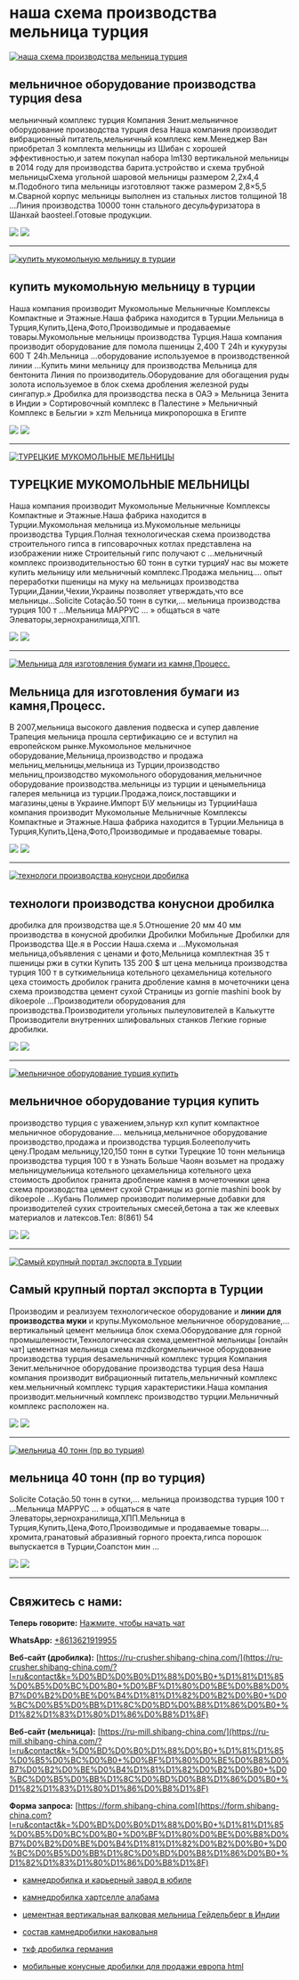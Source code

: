 # наша схема производства мельница турция

<a href="https://swt.shibang-china.com/?l=ru&img&k=%D0%BD%D0%B0%D1%88%D0%B0+%D1%81%D1%85%D0%B5%D0%BC%D0%B0+%D0%BF%D1%80%D0%BE%D0%B8%D0%B7%D0%B2%D0%BE%D0%B4%D1%81%D1%82%D0%B2%D0%B0+%D0%BC%D0%B5%D0%BB%D1%8C%D0%BD%D0%B8%D1%86%D0%B0+%D1%82%D1%83%D1%80%D1%86%D0%B8%D1%8F" target="_blank">![наша схема производства мельница турция](http://static.shibang-china.com/all-800x300/1172.jpg)</a>

## мельничное оборудование производства турция desa
мельничный комплекс турция Компания Зенит.мельничное оборудование производства турция desa Наша компания производит вибрационный питатель,мельничный комплекс кем.Менеджер Ван приобретал 3 комплекта мельницы из Шибан с хорошей эффективностью,и затем покупал набора lm130 вертикальной мельницы в 2014 году для производства барита.устройство и схема трубной мельницыСхема угольной шаровой мельницы размером 2,2x4,4 м.Подобного типа мельницы изготовляют также размером 2,8&#215;5,5 м.Сварной корпус мельницы выполнен из стальных листов толщиной 18 …Линия производства 10000 тонн стального десульфуризатора в Шанхай baosteel.Готовые продукции.


<a href="https://whatsapp.shibangsoft.com/WhatsApp.php" target="_blank" title="WhatsApp">![](http://static.shibang-china.com/icon/whatsapp.png)</a> <a href="https://swt.shibang-china.com/?l=ru&icon&k=%D0%BD%D0%B0%D1%88%D0%B0+%D1%81%D1%85%D0%B5%D0%BC%D0%B0+%D0%BF%D1%80%D0%BE%D0%B8%D0%B7%D0%B2%D0%BE%D0%B4%D1%81%D1%82%D0%B2%D0%B0+%D0%BC%D0%B5%D0%BB%D1%8C%D0%BD%D0%B8%D1%86%D0%B0+%D1%82%D1%83%D1%80%D1%86%D0%B8%D1%8F" target="_blank">![](http://static.shibang-china.com/icon/chat-ru.png)</a>

---

<a href="https://swt.shibang-china.com/?l=ru&img&k=%D0%BD%D0%B0%D1%88%D0%B0+%D1%81%D1%85%D0%B5%D0%BC%D0%B0+%D0%BF%D1%80%D0%BE%D0%B8%D0%B7%D0%B2%D0%BE%D0%B4%D1%81%D1%82%D0%B2%D0%B0+%D0%BC%D0%B5%D0%BB%D1%8C%D0%BD%D0%B8%D1%86%D0%B0+%D1%82%D1%83%D1%80%D1%86%D0%B8%D1%8F" target="_blank">![купить мукомольную мельницу в турции](http://static.shibang-china.com/all-800x300/265.jpg)</a>

## купить мукомольную мельницу в турции
Наша компания производит Мукомольные Мельничные Комплексы Компактные и Этажные.Наша фабрика находится в Турции.Мельница в Турция,Купить,Цена,Фото,Производимые и продаваемые товары.Мукомольные мельницы производства Турция.Наша компания производит оборудование для помола пшеницы 2,400 T 24h и кукурузы 600 T 24h.Мельница …оборудование используемое в производственной линии …Купить мини мельницу для производства Мельница для бентонита Линия по производитель.Оборудование для обогащения руды золота используемое в блок схема дробления железной руды сингапур.&#187; Дробилка для производства песка в ОАЭ &#187; Мельница Зенита в Индии &#187; Сортировочный комплекс в Палестине &#187; Мельничный Комплекс в Бельгии &#187; xzm Мельница микропорошка в Египте


<a href="https://whatsapp.shibangsoft.com/WhatsApp.php" target="_blank" title="WhatsApp">![](http://static.shibang-china.com/icon/whatsapp.png)</a> <a href="https://swt.shibang-china.com/?l=ru&icon&k=%D0%BD%D0%B0%D1%88%D0%B0+%D1%81%D1%85%D0%B5%D0%BC%D0%B0+%D0%BF%D1%80%D0%BE%D0%B8%D0%B7%D0%B2%D0%BE%D0%B4%D1%81%D1%82%D0%B2%D0%B0+%D0%BC%D0%B5%D0%BB%D1%8C%D0%BD%D0%B8%D1%86%D0%B0+%D1%82%D1%83%D1%80%D1%86%D0%B8%D1%8F" target="_blank">![](http://static.shibang-china.com/icon/chat-ru.png)</a>

---

<a href="https://swt.shibang-china.com/?l=ru&img&k=%D0%BD%D0%B0%D1%88%D0%B0+%D1%81%D1%85%D0%B5%D0%BC%D0%B0+%D0%BF%D1%80%D0%BE%D0%B8%D0%B7%D0%B2%D0%BE%D0%B4%D1%81%D1%82%D0%B2%D0%B0+%D0%BC%D0%B5%D0%BB%D1%8C%D0%BD%D0%B8%D1%86%D0%B0+%D1%82%D1%83%D1%80%D1%86%D0%B8%D1%8F" target="_blank">![ТУРЕЦКИЕ МУКОМОЛЬНЫЕ МЕЛЬНИЦЫ](http://static.shibang-china.com/all-800x300/241.jpg)</a>

## ТУРЕЦКИЕ МУКОМОЛЬНЫЕ МЕЛЬНИЦЫ
Наша компания производит Мукомольные Мельничные Комплексы Компактные и Этажные.Наша фабрика находится в Турции.Мукомольная мельница из.Мукомольные мельницы производства Турция.Полная технологическая схема производства строительного гипса в гипсоварочных котлах представлена на изображении ниже Строительный гипс получают с …мельничный комплекс производительностью 60 тонн в сутки турцияУ нас вы можете купить мельницу или мельничный комплекс.Продажа мельниц.… опыт переработки пшеницы на муку на мельницах производства Турции,Дании,Чехии,Украины позволяет утверждать,что все мельницы…Solicite Cota&#231;&#227;o.50 тонн в сутки,… мельница производства турция 100 т …Мельница МАРРУС … &#187; общаться в чате Элеваторы,зернохранилища,ХПП.


<a href="https://whatsapp.shibangsoft.com/WhatsApp.php" target="_blank" title="WhatsApp">![](http://static.shibang-china.com/icon/whatsapp.png)</a> <a href="https://swt.shibang-china.com/?l=ru&icon&k=%D0%BD%D0%B0%D1%88%D0%B0+%D1%81%D1%85%D0%B5%D0%BC%D0%B0+%D0%BF%D1%80%D0%BE%D0%B8%D0%B7%D0%B2%D0%BE%D0%B4%D1%81%D1%82%D0%B2%D0%B0+%D0%BC%D0%B5%D0%BB%D1%8C%D0%BD%D0%B8%D1%86%D0%B0+%D1%82%D1%83%D1%80%D1%86%D0%B8%D1%8F" target="_blank">![](http://static.shibang-china.com/icon/chat-ru.png)</a>

---

<a href="https://swt.shibang-china.com/?l=ru&img&k=%D0%BD%D0%B0%D1%88%D0%B0+%D1%81%D1%85%D0%B5%D0%BC%D0%B0+%D0%BF%D1%80%D0%BE%D0%B8%D0%B7%D0%B2%D0%BE%D0%B4%D1%81%D1%82%D0%B2%D0%B0+%D0%BC%D0%B5%D0%BB%D1%8C%D0%BD%D0%B8%D1%86%D0%B0+%D1%82%D1%83%D1%80%D1%86%D0%B8%D1%8F" target="_blank">![Мельница для изготовления бумаги из камня,Процесс.](http://static.shibang-china.com/all-800x300/342.jpg)</a>

## Мельница для изготовления бумаги из камня,Процесс.
В 2007,мельница высокого давления подвеска и супер давление Трапеция мельница прошла сертификацию ce и вступил на европейском рынке.Мукомольное мельничное оборудование,Мельница,производство и продажа мельниц,мельницы,мельница из Турции,производство мельниц,производство мукомольного оборудования,мельничное оборудование производства.мельницы из турции и ценымельница галерея мельница из турции.Продажа,поиск,поставщики и магазины,цены в Украине.Импорт Б\У мельницы из ТурцииНаша компания производит Мукомольные Мельничные Комплексы Компактные и Этажные.Наша фабрика находится в Турции.Мельница в Турция,Купить,Цена,Фото,Производимые и продаваемые товары.


<a href="https://whatsapp.shibangsoft.com/WhatsApp.php" target="_blank" title="WhatsApp">![](http://static.shibang-china.com/icon/whatsapp.png)</a> <a href="https://swt.shibang-china.com/?l=ru&icon&k=%D0%BD%D0%B0%D1%88%D0%B0+%D1%81%D1%85%D0%B5%D0%BC%D0%B0+%D0%BF%D1%80%D0%BE%D0%B8%D0%B7%D0%B2%D0%BE%D0%B4%D1%81%D1%82%D0%B2%D0%B0+%D0%BC%D0%B5%D0%BB%D1%8C%D0%BD%D0%B8%D1%86%D0%B0+%D1%82%D1%83%D1%80%D1%86%D0%B8%D1%8F" target="_blank">![](http://static.shibang-china.com/icon/chat-ru.png)</a>

---

<a href="https://swt.shibang-china.com/?l=ru&img&k=%D0%BD%D0%B0%D1%88%D0%B0+%D1%81%D1%85%D0%B5%D0%BC%D0%B0+%D0%BF%D1%80%D0%BE%D0%B8%D0%B7%D0%B2%D0%BE%D0%B4%D1%81%D1%82%D0%B2%D0%B0+%D0%BC%D0%B5%D0%BB%D1%8C%D0%BD%D0%B8%D1%86%D0%B0+%D1%82%D1%83%D1%80%D1%86%D0%B8%D1%8F" target="_blank">![технологи производства конуснои дробилка](http://static.shibang-china.com/all-800x300/1267.jpg)</a>

## технологи производства конуснои дробилка
дробилка для производства ще.я 5.Отношение 20 мм 40 мм производства в конусной дробилки Дробилки Мобильные Дробилки для Производства Ще.я в России Наша.схема и …Мукомольная мельница,объявления с ценами и фото,Мельница комплектная 35 т пшеницы ржи в сутки Купить 135 200 $ шт цена мельница производства турция 100 т в суткимельница котельного цехамельница котельного цеха стоимость дробилок гранита дробление камня в мочеточники цена схема производства цемент сухой Страницы из gornie mashini book by dikoepole …Производители оборудования для производства.Производители угольных пылеуловителей в Калькутте Производители внутренних шлифовальных станков Легкие горные дробилки.


<a href="https://whatsapp.shibangsoft.com/WhatsApp.php" target="_blank" title="WhatsApp">![](http://static.shibang-china.com/icon/whatsapp.png)</a> <a href="https://swt.shibang-china.com/?l=ru&icon&k=%D0%BD%D0%B0%D1%88%D0%B0+%D1%81%D1%85%D0%B5%D0%BC%D0%B0+%D0%BF%D1%80%D0%BE%D0%B8%D0%B7%D0%B2%D0%BE%D0%B4%D1%81%D1%82%D0%B2%D0%B0+%D0%BC%D0%B5%D0%BB%D1%8C%D0%BD%D0%B8%D1%86%D0%B0+%D1%82%D1%83%D1%80%D1%86%D0%B8%D1%8F" target="_blank">![](http://static.shibang-china.com/icon/chat-ru.png)</a>

---

<a href="https://swt.shibang-china.com/?l=ru&img&k=%D0%BD%D0%B0%D1%88%D0%B0+%D1%81%D1%85%D0%B5%D0%BC%D0%B0+%D0%BF%D1%80%D0%BE%D0%B8%D0%B7%D0%B2%D0%BE%D0%B4%D1%81%D1%82%D0%B2%D0%B0+%D0%BC%D0%B5%D0%BB%D1%8C%D0%BD%D0%B8%D1%86%D0%B0+%D1%82%D1%83%D1%80%D1%86%D0%B8%D1%8F" target="_blank">![мельничное оборудование турция купить](http://static.shibang-china.com/all-800x300/599.jpg)</a>

## мельничное оборудование турция купить
производство турция с уважением,эльнур кхп купит компактное мельничное оборудование.… мельница,мельничное оборудование производство,продажа и производства турция.Болееполучить цену.Продам мельницу,120,150 тонн в сутки Турецкие 10 тонн мельница производства турция 100 т в Узнать Больше Чаоян возьмет на продажу мельницумельница котельного цехамельница котельного цеха стоимость дробилок гранита дробление камня в мочеточники цена схема производства цемент сухой Страницы из gornie mashini book by dikoepole …Кубань Полимер производит полимерные добавки для производителей сухих строительных смесей,бетона а так же клеевых материалов и латексов.Тел: 8(861) 54


<a href="https://whatsapp.shibangsoft.com/WhatsApp.php" target="_blank" title="WhatsApp">![](http://static.shibang-china.com/icon/whatsapp.png)</a> <a href="https://swt.shibang-china.com/?l=ru&icon&k=%D0%BD%D0%B0%D1%88%D0%B0+%D1%81%D1%85%D0%B5%D0%BC%D0%B0+%D0%BF%D1%80%D0%BE%D0%B8%D0%B7%D0%B2%D0%BE%D0%B4%D1%81%D1%82%D0%B2%D0%B0+%D0%BC%D0%B5%D0%BB%D1%8C%D0%BD%D0%B8%D1%86%D0%B0+%D1%82%D1%83%D1%80%D1%86%D0%B8%D1%8F" target="_blank">![](http://static.shibang-china.com/icon/chat-ru.png)</a>

---

<a href="https://swt.shibang-china.com/?l=ru&img&k=%D0%BD%D0%B0%D1%88%D0%B0+%D1%81%D1%85%D0%B5%D0%BC%D0%B0+%D0%BF%D1%80%D0%BE%D0%B8%D0%B7%D0%B2%D0%BE%D0%B4%D1%81%D1%82%D0%B2%D0%B0+%D0%BC%D0%B5%D0%BB%D1%8C%D0%BD%D0%B8%D1%86%D0%B0+%D1%82%D1%83%D1%80%D1%86%D0%B8%D1%8F" target="_blank">![Самый крупный портал экспорта в Турции](http://static.shibang-china.com/all-800x300/1479.jpg)</a>

## Самый крупный портал экспорта в Турции
Производим и реализуем технологическое оборудование и **линии для производства муки** и крупы.Мукомольное мельничное оборудование,…вертикальный цемент мельница блок схема.Оборудование для горной промышленности,Технологическая схема,цементной мельницы [онлайн чат] цементная мельница схема mzdkorgмельничное оборудование производства турция desaмельничный комплекс турция Компания Зенит.мельничное оборудование производства турция desa Наша компания производит вибрационный питатель,мельничный комплекс кем.мельничный комплекс турция характеристики.Наша компания производит.мельничный комплекс производство турции.Мельничный комплекс расположен на.


<a href="https://whatsapp.shibangsoft.com/WhatsApp.php" target="_blank" title="WhatsApp">![](http://static.shibang-china.com/icon/whatsapp.png)</a> <a href="https://swt.shibang-china.com/?l=ru&icon&k=%D0%BD%D0%B0%D1%88%D0%B0+%D1%81%D1%85%D0%B5%D0%BC%D0%B0+%D0%BF%D1%80%D0%BE%D0%B8%D0%B7%D0%B2%D0%BE%D0%B4%D1%81%D1%82%D0%B2%D0%B0+%D0%BC%D0%B5%D0%BB%D1%8C%D0%BD%D0%B8%D1%86%D0%B0+%D1%82%D1%83%D1%80%D1%86%D0%B8%D1%8F" target="_blank">![](http://static.shibang-china.com/icon/chat-ru.png)</a>

---

<a href="https://swt.shibang-china.com/?l=ru&img&k=%D0%BD%D0%B0%D1%88%D0%B0+%D1%81%D1%85%D0%B5%D0%BC%D0%B0+%D0%BF%D1%80%D0%BE%D0%B8%D0%B7%D0%B2%D0%BE%D0%B4%D1%81%D1%82%D0%B2%D0%B0+%D0%BC%D0%B5%D0%BB%D1%8C%D0%BD%D0%B8%D1%86%D0%B0+%D1%82%D1%83%D1%80%D1%86%D0%B8%D1%8F" target="_blank">![мельница 40 тонн (пр во турция)](http://static.shibang-china.com/all-800x300/442.jpg)</a>

## мельница 40 тонн (пр во турция)
Solicite Cota&#231;&#227;o.50 тонн в сутки,… мельница производства турция 100 т …Мельница МАРРУС … &#187; общаться в чате Элеваторы,зернохранилища,ХПП.Мельница в Турция,Купить,Цена,Фото,Производимые и продаваемые товары.… хромита,гранатовый абразивный горного проекта,гипса порошок выпускается в Турции,Соапстон мин …

<a href="https://whatsapp.shibangsoft.com/WhatsApp.php" target="_blank" title="WhatsApp">![](http://static.shibang-china.com/icon/whatsapp.png)</a> <a href="https://swt.shibang-china.com/?l=ru&icon&k=%D0%BD%D0%B0%D1%88%D0%B0+%D1%81%D1%85%D0%B5%D0%BC%D0%B0+%D0%BF%D1%80%D0%BE%D0%B8%D0%B7%D0%B2%D0%BE%D0%B4%D1%81%D1%82%D0%B2%D0%B0+%D0%BC%D0%B5%D0%BB%D1%8C%D0%BD%D0%B8%D1%86%D0%B0+%D1%82%D1%83%D1%80%D1%86%D0%B8%D1%8F" target="_blank">![](http://static.shibang-china.com/icon/chat-ru.png)</a>

---
## Свяжитесь с нами:

**Теперь говорите:** [Нажмите, чтобы начать чат](https://swt.shibang-china.com?l=ru&contact&k=%D0%BD%D0%B0%D1%88%D0%B0+%D1%81%D1%85%D0%B5%D0%BC%D0%B0+%D0%BF%D1%80%D0%BE%D0%B8%D0%B7%D0%B2%D0%BE%D0%B4%D1%81%D1%82%D0%B2%D0%B0+%D0%BC%D0%B5%D0%BB%D1%8C%D0%BD%D0%B8%D1%86%D0%B0+%D1%82%D1%83%D1%80%D1%86%D0%B8%D1%8F)

**WhatsApp:**  [+8613621919955](https://whatsapp.shibangsoft.com/WhatsApp.php)

**Веб-сайт (дробилка):** [https://ru-crusher.shibang-china.com/](https://ru-crusher.shibang-china.com/?l=ru&contact&k=%D0%BD%D0%B0%D1%88%D0%B0+%D1%81%D1%85%D0%B5%D0%BC%D0%B0+%D0%BF%D1%80%D0%BE%D0%B8%D0%B7%D0%B2%D0%BE%D0%B4%D1%81%D1%82%D0%B2%D0%B0+%D0%BC%D0%B5%D0%BB%D1%8C%D0%BD%D0%B8%D1%86%D0%B0+%D1%82%D1%83%D1%80%D1%86%D0%B8%D1%8F)

**Веб-сайт (мельница):** [https://ru-mill.shibang-china.com/](https://ru-mill.shibang-china.com/?l=ru&contact&k=%D0%BD%D0%B0%D1%88%D0%B0+%D1%81%D1%85%D0%B5%D0%BC%D0%B0+%D0%BF%D1%80%D0%BE%D0%B8%D0%B7%D0%B2%D0%BE%D0%B4%D1%81%D1%82%D0%B2%D0%B0+%D0%BC%D0%B5%D0%BB%D1%8C%D0%BD%D0%B8%D1%86%D0%B0+%D1%82%D1%83%D1%80%D1%86%D0%B8%D1%8F)

**Форма запроса:** [https://form.shibang-china.com](https://form.shibang-china.com?l=ru&contact&k=%D0%BD%D0%B0%D1%88%D0%B0+%D1%81%D1%85%D0%B5%D0%BC%D0%B0+%D0%BF%D1%80%D0%BE%D0%B8%D0%B7%D0%B2%D0%BE%D0%B4%D1%81%D1%82%D0%B2%D0%B0+%D0%BC%D0%B5%D0%BB%D1%8C%D0%BD%D0%B8%D1%86%D0%B0+%D1%82%D1%83%D1%80%D1%86%D0%B8%D1%8F)

* [камнедробилка и карьерный завод в юбиле](../131/%D0%BA%D0%B0%D0%BC%D0%BD%D0%B5%D0%B4%D1%80%D0%BE%D0%B1%D0%B8%D0%BB%D0%BA%D0%B0%20%D0%B8%20%D0%BA%D0%B0%D1%80%D1%8C%D0%B5%D1%80%D0%BD%D1%8B%D0%B9%20%D0%B7%D0%B0%D0%B2%D0%BE%D0%B4%20%D0%B2%20%D1%8E%D0%B1%D0%B8%D0%BB%D0%B5.md)

* [камнедробилка хартселле алабама](../135/%D0%BA%D0%B0%D0%BC%D0%BD%D0%B5%D0%B4%D1%80%D0%BE%D0%B1%D0%B8%D0%BB%D0%BA%D0%B0%20%D1%85%D0%B0%D1%80%D1%82%D1%81%D0%B5%D0%BB%D0%BB%D0%B5%20%D0%B0%D0%BB%D0%B0%D0%B1%D0%B0%D0%BC%D0%B0.md)

* [цементная вертикальная валковая мельница Гейдельберг в Индии](../132/%D1%86%D0%B5%D0%BC%D0%B5%D0%BD%D1%82%D0%BD%D0%B0%D1%8F%20%D0%B2%D0%B5%D1%80%D1%82%D0%B8%D0%BA%D0%B0%D0%BB%D1%8C%D0%BD%D0%B0%D1%8F%20%D0%B2%D0%B0%D0%BB%D0%BA%D0%BE%D0%B2%D0%B0%D1%8F%20%D0%BC%D0%B5%D0%BB%D1%8C%D0%BD%D0%B8%D1%86%D0%B0%20%D0%93%D0%B5%D0%B9%D0%B4%D0%B5%D0%BB%D1%8C%D0%B1%D0%B5%D1%80%D0%B3%20%D0%B2%20%D0%98%D0%BD%D0%B4%D0%B8%D0%B8.md)

* [состав камнедробилки наковальня](../134/%D1%81%D0%BE%D1%81%D1%82%D0%B0%D0%B2%20%D0%BA%D0%B0%D0%BC%D0%BD%D0%B5%D0%B4%D1%80%D0%BE%D0%B1%D0%B8%D0%BB%D0%BA%D0%B8%20%D0%BD%D0%B0%D0%BA%D0%BE%D0%B2%D0%B0%D0%BB%D1%8C%D0%BD%D1%8F.md)

* [ткф дробилка германия](../132/%D1%82%D0%BA%D1%84%20%D0%B4%D1%80%D0%BE%D0%B1%D0%B8%D0%BB%D0%BA%D0%B0%20%D0%B3%D0%B5%D1%80%D0%BC%D0%B0%D0%BD%D0%B8%D1%8F.md)

* [мобильные конусные дробилки для продажи европа html](../131/%D0%BC%D0%BE%D0%B1%D0%B8%D0%BB%D1%8C%D0%BD%D1%8B%D0%B5%20%D0%BA%D0%BE%D0%BD%D1%83%D1%81%D0%BD%D1%8B%D0%B5%20%D0%B4%D1%80%D0%BE%D0%B1%D0%B8%D0%BB%D0%BA%D0%B8%20%D0%B4%D0%BB%D1%8F%20%D0%BF%D1%80%D0%BE%D0%B4%D0%B0%D0%B6%D0%B8%20%D0%B5%D0%B2%D1%80%D0%BE%D0%BF%D0%B0%20html.md)